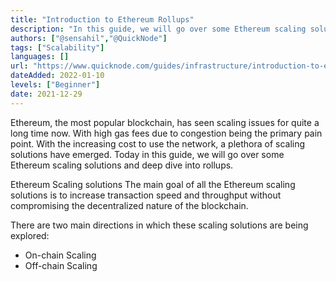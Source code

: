 ```yaml
---
title: "Introduction to Ethereum Rollups"
description: "In this guide, we will go over some Ethereum scaling solutions and deep dive into rollups."
authors: ["@sensahil","@QuickNode"]
tags: ["Scalability"]
languages: []
url: "https://www.quicknode.com/guides/infrastructure/introduction-to-ethereum-rollups"
dateAdded: 2022-01-10
levels: ["Beginner"]
date: 2021-12-29
---
```


Ethereum, the most popular blockchain, has seen scaling issues for quite a long time now. With high gas fees due to congestion being the primary pain point. With the increasing cost to use the network, a plethora of scaling solutions have emerged. Today in this guide, we will go over some Ethereum scaling solutions and deep dive into rollups.

Ethereum Scaling solutions
The main goal of all the Ethereum scaling solutions is to increase transaction speed and throughput without compromising the decentralized nature of the blockchain.

There are two main directions in which these scaling solutions are being explored:
- On-chain Scaling
- Off-chain Scaling